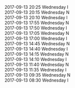 2017-09-13 20:25 Wednesday  I  
2017-09-13 20:15 Wednesday  N  
2017-09-13 20:10 Wednesday  I  
2017-09-13 17:55 Wednesday  N  
2017-09-13 17:50 Wednesday  I  
2017-09-13 17:05 Wednesday  N  
2017-09-13 17:00 Wednesday  I  
2017-09-13 14:45 Wednesday  N  
2017-09-13 14:40 Wednesday  I  
2017-09-13 14:15 Wednesday  N  
2017-09-13 14:10 Wednesday  I  
2017-09-13 11:40 Wednesday  N  
2017-09-13 11:35 Wednesday  I  
2017-09-13 09:35 Wednesday  N  
2017-09-13 08:30 Wednesday  I  
